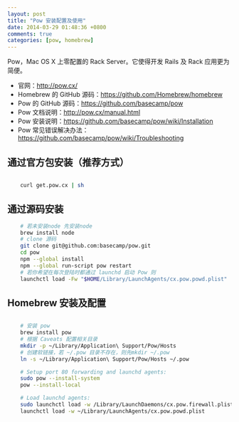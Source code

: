 ```yaml
---
layout: post
title: "Pow 安装配置及使用"
date: 2014-03-29 01:48:36 +0800
comments: true
categories: [pow, homebrew]
---
```


Pow，Mac OS X 上零配置的 Rack Server。它使得开发 Rails 及 Rack 应用更为简便。

<!-- more -->

* 官网：<http://pow.cx/>
* Homebrew 的 GitHub 源码：<https://github.com/Homebrew/homebrew>
* Pow 的 GitHub 源码：<https://github.com/basecamp/pow>
* Pow 文档说明：<http://pow.cx/manual.html>
* Pow 安装说明：<https://github.com/basecamp/pow/wiki/Installation>
* Pow 常见错误解决办法：<https://github.com/basecamp/pow/wiki/Troubleshooting>


## 通过官方包安装（**推荐方式**）

```sh

    curl get.pow.cx | sh

```


## 通过源码安装

```sh
    # 若未安装node 先安装node
    brew install node
    # clone 源码
    git clone git@github.com:basecamp/pow.git
    cd pow
    npm --global install
    npm --global run-script pow restart
    # 若你希望在每次登陆时都通过 launchd 启动 Pow 则 
    launchctl load -Fw "$HOME/Library/LaunchAgents/cx.pow.powd.plist"

```


## Homebrew 安装及配置

```sh

    # 安装 pow
    brew install pow
    # 根据 Caveats 配置相关目录
    mkdir -p ~/Library/Application\ Support/Pow/Hosts
    # 创建软链接，若 ~/.pow 目录不存在，则先mkdir ~/.pow
    ln -s ~/Library/Application\ Support/Pow/Hosts ~/.pow

    # Setup port 80 forwarding and launchd agents:
    sudo pow --install-system
    pow --install-local

    # Load launchd agents:
    sudo launchctl load -w /Library/LaunchDaemons/cx.pow.firewall.plist
    launchctl load -w ~/Library/LaunchAgents/cx.pow.powd.plist

```